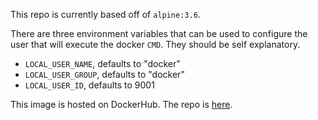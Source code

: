 This repo is currently based off of `alpine:3.6`.

There are three environment variables that can be used to configure the user that will execute the docker `CMD`. They should be self explanatory.
- `LOCAL_USER_NAME`, defaults to "docker"
- `LOCAL_USER_GROUP`, defaults to "docker"
- `LOCAL_USER_ID`, defaults to 9001

This image is hosted on DockerHub. The repo is [here](https://hub.docker.com/r/mwstobo/base/).
